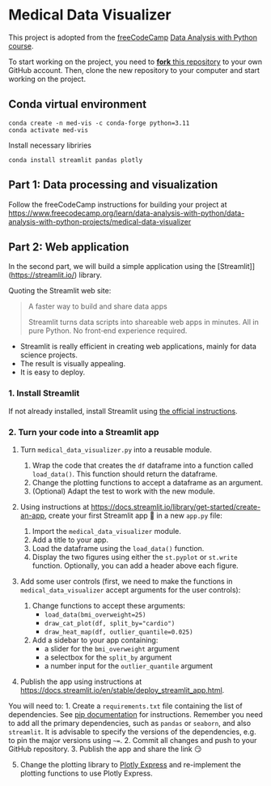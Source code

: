 # Medical Data Visualizer

This project is adopted from the [freeCodeCamp](https://www.freecodecamp.org/)
[Data Analysis with Python course](https://www.freecodecamp.org/learn/data-analysis-with-python/).

To start working on the project, you need to [**fork** this repository](https://github.com/coobas/medical-data-visualizer/fork) to your own GitHub account. Then, clone the new repository to your computer
and start working on the project.

## Conda virtual environment

```
conda create -n med-vis -c conda-forge python=3.11
conda activate med-vis
```

Install necessary libriries
```
conda install streamlit pandas plotly
```


## Part 1: Data processing and visualization

Follow the freeCodeCamp instructions for building your project at https://www.freecodecamp.org/learn/data-analysis-with-python/data-analysis-with-python-projects/medical-data-visualizer


## Part 2: Web application

In the second part, we will build a simple application using the [Streamlit]](https://streamlit.io/) library.

Quoting the Streamlit web site:
> A faster way to build and share data apps
>
> Streamlit turns data scripts into shareable web apps in minutes.
All in pure Python. No front‑end experience required.

* Streamlit is really efficient in creating web applications, mainly for data science projects.
* The result is visually appealing.
* It is easy to deploy.

### 1. Install Streamlit

If not already installed, install Streamlit using [the official instructions](https://docs.streamlit.io/en/stable/installation.html).

### 2. Turn your code into a Streamlit app

1. Turn `medical_data_visualizer.py` into a reusable module.
    1. Wrap the code that creates the `df` dataframe into a function called `load_data()`. This function should return the dataframe.
    2. Change the plotting functions to accept a dataframe as an argument.
    3. (Optional) Adapt the test to work with the new module.

2. Using instructions at https://docs.streamlit.io/library/get-started/create-an-app,
create your first Streamlit app 🎉 in a new `app.py` file:
    1. Import the `medical_data_visualizer` module.
    2. Add a title to your app.
    2. Load the dataframe using the `load_data()` function.
    3. Display the two figures using either the `st.pyplot` or `st.write` function. Optionally, you can add a header above each figure.

3. Add some user controls (first, we need to make the functions in `medical_data_visualizer` accept arguments for the user controls):
    1. Change functions to accept these arguments:
        - `load_data(bmi_overweight=25)`
        - `draw_cat_plot(df, split_by="cardio")`
        - `draw_heat_map(df, outlier_quantile=0.025)`
    2. Add a sidebar to your app containing:
        - a slider for the `bmi_overweight` argument
        - a selectbox for the `split_by` argument
        - a number input for the `outlier_quantile` argument

4. Publish the app using instructions at https://docs.streamlit.io/en/stable/deploy_streamlit_app.html.

You will need to:
    1. Create a `requirements.txt` file containing the list of dependencies. See [pip documentation](https://pip.pypa.io/en/stable/reference/requirements-file-format/) for instructions. Remember you need to add all the primary dependencies, such as `pandas` or `seaborn`, and also `streamlit`. It is advisable to specify the versions of the dependencies, e.g. to pin the major versions using `~=`.
    2. Commit all changes and push to your GitHub repository.
    3. Publish the app and share the link 😏

5. Change the plotting library to [Plotly Express](https://plotly.com/python/plotly-express/) and re-implement the plotting functions to use Plotly Express.
